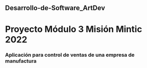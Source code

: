 ## Desarrollo-de-Software_ArtDev

# Proyecto Módulo 3 Misión Mintic 2022 

### Aplicación para control de ventas de una empresa de manufactura

